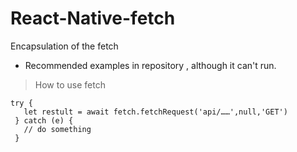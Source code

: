 # React-Native-fetch
Encapsulation of the fetch

* Recommended examples in repository , although it can't run.



> How to use fetch 


    try {
       let restult = await fetch.fetchRequest('api/……',null,'GET')  
     } catch (e) {
       // do something
     }

